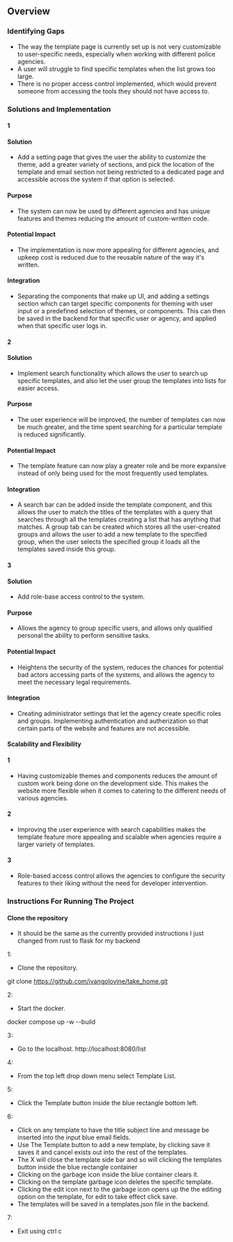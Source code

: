 ## Overview

### Identifying Gaps
- The way the template page is currently set up is not very customizable to user-specific needs, especially when working with different police agencies.
- A user will struggle to find specific templates when the list grows too large.
- There is no proper access control implemented, which would prevent someone from accessing the tools they should not have access to.


### Solutions and Implementation

#### 1
#### Solution
- Add a setting page that gives the user the ability to customize the theme, add a greater variety of sections, and pick the location of the template and email section not being restricted to a dedicated page and accessible across the system if that option is selected. 

#### Purpose
- The system can now be used by different agencies and has unique features and themes reducing the amount of custom-written code.

#### Potential Impact
- The implementation is now more appealing for different agencies, and upkeep cost is reduced due to the reusable nature of the way it's written.

#### Integration
- Separating the components that make up UI, and adding a settings section which can target specific components for theming with user input or a predefined selection of themes, or components. This can then be saved in the backend for that specific user or agency, and applied when that specific user logs in.

#### 2
#### Solution
- Implement search functionality which allows the user to search up specific templates, and also let the user group the templates into lists for easier access.

#### Purpose
- The user experience will be improved, the number of templates can now be much greater, and the time spent searching for a particular template is reduced significantly.

#### Potential Impact
- The template feature can now play a greater role and be more expansive instead of only being used for the most frequently used templates.

#### Integration
- A search bar can be added inside the template component, and this allows the user to match the titles of the templates with a query that searches through all the templates creating a list that has anything that matches. A group tab can be created which stores all the user-created groups and allows the user to add a new template to the specified group, when the user selects the specified group it loads all the templates saved inside this group.  

#### 3
#### Solution
- Add role-base access control to the system.

#### Purpose
- Allows the agency to group specific users, and allows only qualified personal the ability to perform sensitive tasks.

#### Potential Impact
- Heightens the security of the system, reduces the chances for potential bad actors accessing parts of the systems, and allows the agency to meet the necessary legal requirements.

#### Integration
- Creating administrator settings that let the agency create specific roles and groups. Implementing authentication and autherization so that certain parts of the website and features are not accessible.

#### Scalability and Flexibility

#### 1
- Having customizable themes and components reduces the amount of custom work being done on the development side. This makes the website more flexible when it comes to catering to the different needs of various agencies.

#### 2
- Improving the user experience with search capabilities makes the template feature more appealing and scalable when agencies require a larger variety of templates.

#### 3
- Role-based access control allows the agencies to configure the security features to their liking without the need for developer intervention.


### Instructions For Running The Project

#### Clone the repository

- It should be the same as the currently provided instructions I just changed from rust to flask for my backend

1:
- Clone the repository.

git clone https://github.com/ivangolovine/take_home.git


2: 
- Start the docker.

 docker compose up -w --build 


 3:
- Go to the localhost.
http://localhost:8080/list


4:
- From the top left drop down menu select Template List.


5:
- Click the Template button inside the blue rectangle bottom left.

6:
- Click on any template to have the title subject line and message be inserted into the input blue email fields.
- Use The Template button to add a new template, by clicking save it saves it and cancel exists out into the rest of the templates.
- The X will close the template side bar and so will clicking the templates button inside the blue rectangle container
- Clicking on the garbage icon inside the blue container clears it.
- Clicking on the template garbage icon deletes the specific template.
- Clicking the edit icon next to the garbage icon opens up the the editing option on the template, for edit to take effect click save.
- The templates will be saved in a templates.json file in the backend.

7:
- Exit using ctrl c


